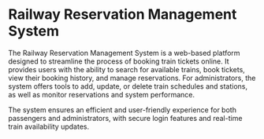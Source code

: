 # Railway Reservation Management System

The Railway Reservation Management System is a web-based platform designed to streamline the process of booking train tickets online. It provides users with the ability to search for available trains, book tickets, view their booking history, and manage reservations. For administrators, the system offers tools to add, update, or delete train schedules and stations, as well as monitor reservations and system performance.

The system ensures an efficient and user-friendly experience for both passengers and administrators, with secure login features and real-time train availability updates.
